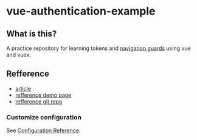 # vue-authentication-example

## What is this?
A practice repository for learning tokens and [navigation guards](https://router.vuejs.org/guide/advanced/navigation-guards.html) using vue and vuex.

## Refference
- [article](https://blog.sqreen.com/authentication-best-practices-vue/)
- [refference demo page](https://vue-auth-example.netlify.app/)
- [refference git repo](https://github.com/sqreen/vue-authentication-example)


### Customize configuration
See [Configuration Reference](https://cli.vuejs.org/config/).
